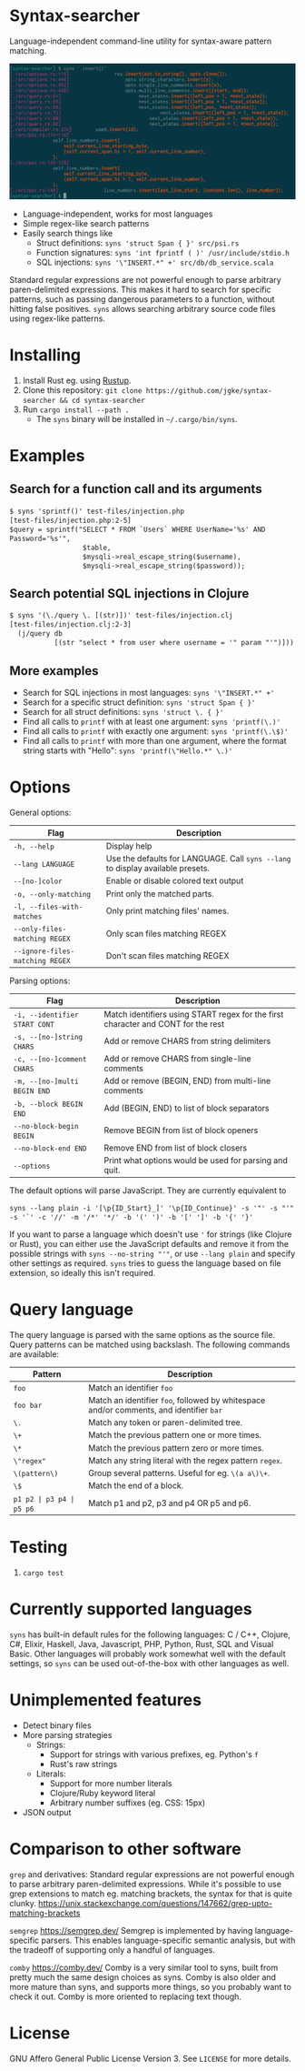 Syntax-searcher
===============

Language-independent command-line utility for syntax-aware pattern matching.

![Screenshot showing an example query and output.](doc/screenshot.png)

- Language-independent, works for most languages
- Simple regex-like search patterns
- Easily search things like
    - Struct definitions: `syns 'struct Span { }' src/psi.rs`
    - Function signatures: `syns 'int fprintf ( )' /usr/include/stdio.h`
    - SQL injections: `syns '\"INSERT.*" +' src/db/db_service.scala`

Standard regular expressions are not powerful enough to parse arbitrary
paren-delimited expressions. This makes it hard to search for specific
patterns, such as passing dangerous parameters to a function, without hitting
false positives. `syns` allows searching arbitrary source code files using
regex-like patterns.

Installing
==========

1) Install Rust eg. using [Rustup](https://rustup.rs/).
2) Clone this repository: `git clone https://github.com/jgke/syntax-searcher && cd syntax-searcher`
3) Run `cargo install --path .`
    - The `syns` binary will be installed in `~/.cargo/bin/syns`.

Examples
========

Search for a function call and its arguments
--------------------------------------------
```
$ syns 'sprintf()' test-files/injection.php
[test-files/injection.php:2-5]
$query = sprintf("SELECT * FROM `Users` WHERE UserName='%s' AND Password='%s'",
                  $table,
                  $mysqli->real_escape_string($username),
                  $mysqli->real_escape_string($password));
```

Search potential SQL injections in Clojure
------------------------------------------
```
$ syns '(\./query \. [(str)])' test-files/injection.clj
[test-files/injection.clj:2-3]
  (j/query db
           [(str "select * from user where username = '" param "'")]))
```

More examples
-------------
- Search for SQL injections in most languages: `syns '\"INSERT.*" +'`
- Search for a specific struct definition: `syns 'struct Span { }'`
- Search for all struct definitions: `syns 'struct \. { }'`
- Find all calls to `printf` with at least one argument: `syns 'printf(\.)'`
- Find all calls to `printf` with exactly one argument: `syns 'printf(\.\$)'`
- Find all calls to `printf` with more than one argument, where the format string starts with "Hello": `syns 'printf(\"Hello.*" \.)'`

Options
=======

General options:

| Flag                            | Description                                                                       |
|---------------------------------|-----------------------------------------------------------------------------------|
| `-h, --help`                    | Display help                                                                      |
| `--lang LANGUAGE`               | Use the defaults for LANGUAGE. Call `syns --lang` to display available presets.   |
| `--[no-]color`                  | Enable or disable colored text output                                             |
| `-o, --only-matching`           | Print only the matched parts.                                                     |
| `-l, --files-with-matches`      | Only print matching files' names.                                                 |
| `--only-files-matching REGEX`   | Only scan files matching REGEX                                                    |
| `--ignore-files-matching REGEX` | Don't scan files matching REGEX                                                   |

Parsing options:

| Flag                            | Description                                                                       |
|---------------------------------|-----------------------------------------------------------------------------------|
| `-i, --identifier START CONT`   | Match identifiers using START regex for the first character and CONT for the rest |
| `-s, --[no-]string CHARS`       | Add or remove CHARS from string delimiters                                        |
| `-c, --[no-]comment CHARS`      | Add or remove CHARS from single-line comments                                     |
| `-m, --[no-]multi BEGIN END`    | Add or remove (BEGIN, END) from multi-line comments                               |
| `-b, --block BEGIN END`         | Add (BEGIN, END) to list of block separators                                      |
| `--no-block-begin BEGIN`        | Remove BEGIN from list of block openers                                           |
| `--no-block-end END`            | Remove END from list of block closers                                             |
| `--options`                     | Print what options would be used for parsing and quit.                            |

The default options will parse JavaScript. They are currently equivalent to
```
syns --lang plain -i '[\p{ID_Start}_]' '\p{ID_Continue}' -s '"' -s "'" -s '`' -c '//' -m '/*' '*/' -b '(' ')' -b '[' ']' -b '{' '}'
```

If you want to parse a language which doesn't use `'` for strings (like Clojure
or Rust), you can either use the JavaScript defaults and remove it from the
possible strings with `syns --no-string "'"`, or use `--lang plain` and specify
other settings as required. `syns` tries to guess the language based on file
extension, so ideally this isn't required.

Query language
==============

The query language is parsed with the same options as the source file. Query patterns
can be matched using backslash. The following commands are available:

| Pattern                   | Description                                                                             |
|---------------------------|-----------------------------------------------------------------------------------------|
| `foo`                     | Match an identifier `foo`                                                               |
| `foo bar`                 | Match an identifier `foo`, followed by whitespace and/or comments, and identifier `bar` |
| `\.`                      | Match any token or paren-delimited tree.                                                |
| `\+`                      | Match the previous pattern one or more times.                                           |
| `\*`                      | Match the previous pattern zero or more times.                                          |
| `\"regex"`                | Match any string literal with the regex pattern `regex`.                                |
| `\(pattern\)`             | Group several patterns. Useful for eg. `\(a a\)\+`.                                     |
| `\$`                      | Match the end of a block.                                                               |
| `p1 p2 \| p3 p4 \| p5 p6` | Match p1 and p2, p3 and p4 OR p5 and p6.                                                |

Testing
=======

1) `cargo test`

Currently supported languages
=============================

`syns` has built-in default rules for the following languages: C / C++,
Clojure, C#, Elixir, Haskell, Java, Javascript, PHP, Python, Rust, SQL and
Visual Basic. Other languages will probably work somewhat well with the default
settings, so `syns` can be used out-of-the-box with other languages as well.

Unimplemented features
======================

- Detect binary files
- More parsing strategies
    - Strings:
        - Support for strings with various prefixes, eg. Python's `f`
        - Rust's raw strings
    - Literals:
        - Support for more number literals
        - Clojure/Ruby keyword literal
        - Arbitrary number suffixes (eg. CSS: 15px)
- JSON output

Comparison to other software
============================

`grep` and derivatives: Standard regular expressions are not powerful enough to
parse arbitrary paren-delimited expressions. While it's possible to use grep
extensions to match eg. matching brackets, the syntax for that is quite clunky.
https://unix.stackexchange.com/questions/147662/grep-upto-matching-brackets

`semgrep` https://semgrep.dev/ Semgrep is implemented by having
language-specific parsers. This enables language-specific semantic analysis,
but with the tradeoff of supporting only a handful of languages.

`comby` https://comby.dev/ Comby is a very similar tool to syns, built from
pretty much the same design choices as syns. Comby is also older and more
mature than syns, and supports more things, so you probably want to check it
out. Comby is more oriented to replacing text though.

License
=======

GNU Affero General Public License Version 3. See `LICENSE` for more details.
